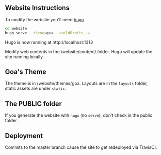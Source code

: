## Website Instructions

To modify the website you'll need [hugo](http://gohugo.io)

```bash
cd website
hugo serve --theme=goa --buildDrafts -v
```

Hugo is now running at http://localhost:1313

Modify web contents in the /website/content/ folder.  Hugo will update the site running locally.

## Goa's Theme

The theme is in /website/themes/goa.  Layouts are in the `layouts` folder, static assets are under `static`.

## The PUBLIC folder

If you generate the website with `hugo` (no `serve`), don't check in the public folder.

##  Deployment

Commits to the master branch cause the site to get redeployed via TravisCI.
